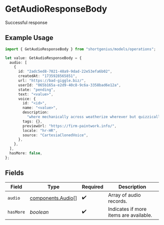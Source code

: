 # GetAudioResponseBody

Successful response

## Example Usage

```typescript
import { GetAudioResponseBody } from "shortgenius/models/operations";

let value: GetAudioResponseBody = {
  audio: [
    {
      id: "2adc5ed8-7021-48a9-9dad-22e53efa6b02",
      createdAt: "1735928565851",
      url: "https://bad-giggle.biz/",
      userId: "065b165a-e2d9-40c8-9c6a-3358bad6e12a",
      state: "pending",
      text: "<value>",
      voice: {
        id: "<id>",
        name: "<value>",
        description:
          "where mechanically across weatherize wherever but quizzically questionably pale whereas",
        tags: {},
        previewUrl: "https://firm-paintwork.info/",
        locale: "hr-HR",
        source: "CartesiaClonedVoice",
      },
    },
  ],
  hasMore: false,
};
```

## Fields

| Field                                                  | Type                                                   | Required                                               | Description                                            |
| ------------------------------------------------------ | ------------------------------------------------------ | ------------------------------------------------------ | ------------------------------------------------------ |
| `audio`                                                | [components.Audio](../../models/components/audio.md)[] | :heavy_check_mark:                                     | Array of audio records.                                |
| `hasMore`                                              | *boolean*                                              | :heavy_check_mark:                                     | Indicates if more items are available.                 |